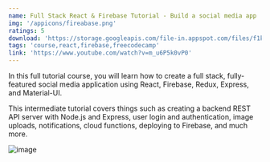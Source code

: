 ```yaml
---
name: Full Stack React & Firebase Tutorial - Build a social media app
img: '/appicons/fireabase.png'
ratings: 5
download: 'https://storage.googleapis.com/file-in.appspot.com/files/f1k1yn4SOQ.zip'
tags: 'course,react,firebase,freecodecamp'
link: 'https://www.youtube.com/watch?v=m_u6P5k0vP0'
---
```


In this full tutorial course, you will learn how to create a full stack, fully-featured social media application using React, Firebase, Redux, Express, and Material-UI.

This intermediate tutorial covers things such as creating a backend REST API server with Node.js and Express, user login and authentication, image uploads, notifications, cloud functions, deploying to Firebase, and much more.

<img src="../../screenshots/Firebaseapp/ss1.png" alt="image" >
